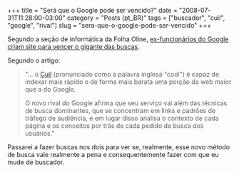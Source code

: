 +++
title = "Será que o Google pode ser vencido?"
date = "2008-07-31T11:28:00-03:00"
category = "Posts (pt_BR)"
tags = ["buscador", "cuil", "google", "rival"]
slug = "sera-que-o-google-pode-ser-vencido"
+++

Segundo a seção de informática da Folha Oline, [ex-funcionários do Google criam
site para vencer o gigante das
buscas](http://www1.folha.uol.com.br/folha/informatica/ult124u426978.shtml).

Segundo o artigo:

> "... o [Cuil](http://www.cuil.com/) (pronunciado como a palavra inglesa
> "cool") é capaz de indexar mais rápido e de forma mais barata uma porção da
> web maior que a do Google.
>
> O novo rival do Google afirma que seu serviço vai além das técnicas de busca
> dominantes, que se concentram em links e padrões de tráfego de audiência, e
> em lugar disso analisa o contexto de cada página e os conceitos por trás de
> cada pedido de busca dos usuários."

Passarei a fazer buscas nos dois para ver se, realmente, esse novo método de
busca vale realmente a pena e consequentemente fazer com que eu mude de
buscador.
